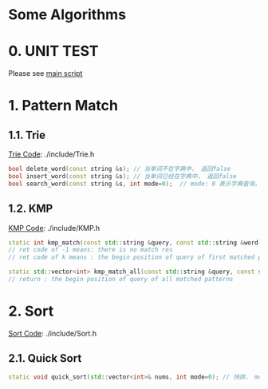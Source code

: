# Some Algorithms

# 0. UNIT TEST

Please see [main script](./main.cpp)

# 1. Pattern Match
## 1.1. Trie

[Trie Code](./include/Trie.h): ./include/Trie.h

```cpp
bool delete_word(const string &s); // 当单词不在字典中， 返回false
bool insert_word(const string &s); // 当单词已经在字典中， 返回false
bool search_word(const string &s, int mode=0);  // mode: 0 表示字典查询， 1 表示前缀查询
```

## 1.2. KMP
[KMP Code](./include/KMP.h): ./include/KMP.h

```cpp
static int kmp_match(const std::string &query, const std::string &word);
// ret code of -1 means: there is no match res
// ret code of k means : the begin position of query of first matched pattern

static std::vector<int> kmp_match_all(const std::string &query, const std::string &word);
// return : the begin position of query of all matched patterns
```

# 2. Sort
[Sort Code](./include/Sort.h): ./include/Sort.h

## 2.1. Quick Sort

```cpp
static void quick_sort(std::vector<int>& nums, int mode=0); // 快排， mode 0、1表示不同的实现方式
```



